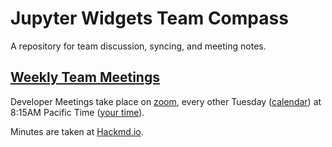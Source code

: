 # Jupyter Widgets Team Compass

A repository for team discussion, syncing, and meeting notes.

## [Weekly Team Meetings](https://github.com/jupyter-widgets/team-compass/issues/1)

Developer Meetings take place on [zoom](https://zoom.us/my/jovyan?pwd=c0JZTHlNdS9Sek9vdzR3aTJ4SzFTQT09), every other Tuesday ([calendar](https://jupyter.org/community#calendar)) at 8:15AM Pacific Time ([your time](https://www.thetimezoneconverter.com/?t=8%3A30%20am&tz=San%20Francisco)).

Minutes are taken at [Hackmd.io](https://hackmd.io/5XWHyOoLTRqyXzEHsVmxXg).
